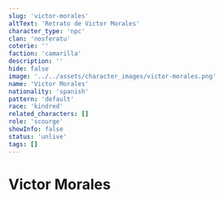 ```yaml
---
slug: 'victor-morales'
altText: 'Retrato de Victor Morales'
character_type: 'npc'
clan: 'nosferatu'
coterie: ''
faction: 'camarilla'
description: ''
hide: false
image: '../../assets/character_images/victor-morales.png'
name: 'Victor Morales'
nationality: 'spanish'
pattern: 'default'
race: 'kindred'
related_characters: []
role: 'scourge'
showInfo: false
status: 'unlive'
tags: []
---
```


# Victor Morales
